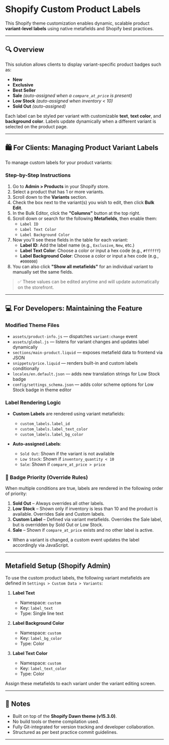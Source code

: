 # Shopify Custom Product Labels

This Shopify theme customization enables dynamic, scalable product **variant-level labels** using native metafields and Shopify best practices.

---

## 🔍 Overview

This solution allows clients to display variant-specific product badges such as:

- **New**
- **Exclusive**
- **Best Seller**
- **Sale** *(auto-assigned when a `compare_at_price` is present)*
- **Low Stock** *(auto-assigned when inventory < 10)*
- **Sold Out** *(auto-assigned)*

Each label can be styled per variant with customizable **text**, **text color**, and **background color**. Labels update dynamically when a different variant is selected on the product page.

---

## 🛍️ For Clients: Managing Product Variant Labels

To manage custom labels for your product variants:

### Step-by-Step Instructions

1. Go to **Admin > Products** in your Shopify store.
2. Select a product that has 1 or more variants.
3. Scroll down to the **Variants** section.
4. Check the box next to the variant(s) you wish to edit, then click **Bulk Edit**.
5. In the Bulk Editor, click the **"Columns"** button at the top right.
6. Scroll down or search for the following **Metafields**, then enable them:
   - `Label ID`
   - `Label Text Color`
   - `Label Background Color`
7. Now you'll see these fields in the table for each variant:
   - **Label ID**: Add the label name (e.g., `Exclusive`, `New`, etc.)
   - **Label Text Color**: Choose a color or input a hex code (e.g., `#ffffff`)
   - **Label Background Color**: Choose a color or input a hex code (e.g., `#000000`)
8. You can also click **"Show all metafields"** for an individual variant to manually set the same fields.

> ✅ These values can be edited anytime and will update automatically on the storefront.

---

## 💻 For Developers: Maintaining the Feature

### Modified Theme Files

- `assets/product-info.js` — dispatches `variant:change` event
- `assets/global.js` — listens for variant changes and updates label dynamically
- `sections/main-product.liquid` — exposes metafield data to frontend via JSON
- `snippets/price.liquid` — renders built-in and custom labels conditionally
- `locales/en.default.json` — adds new translation strings for Low Stock badge
- `config/settings_schema.json` — adds color scheme options for Low Stock badge in theme editor

### Label Rendering Logic

- **Custom Labels** are rendered using variant metafields:  
  - `custom_labels.label_id`  
  - `custom_labels.label_text_color`  
  - `custom_labels.label_bg_color`

- **Auto-assigned Labels**:
  - `Sold Out`: Shown if the variant is not available
  - `Low Stock`: Shown if `inventory_quantity < 10`
  - `Sale`: Shown if `compare_at_price > price`
  
### 🧭 Badge Priority (Override Rules)

When multiple conditions are true, labels are rendered in the following order of priority:

1. **Sold Out** – Always overrides all other labels.
2. **Low Stock** – Shown only if inventory is less than 10 and the product is available. Overrides Sale and Custom labels.
3. **Custom Label** – Defined via variant metafields. Overrides the Sale label, but is overridden by Sold Out or Low Stock.
4. **Sale** – Shown if `compare_at_price` exists and no other label is active.

- When a variant is changed, a custom event updates the label accordingly via JavaScript.

---

## Metafield Setup (Shopify Admin)
To use the custom product labels, the following variant metafields are defined in `Settings > Custom Data > Variants`:

1. **Label Text**
   - Namespace: `custom`
   - Key: `label_text`
   - Type: Single line text

2. **Label Background Color**
   - Namespace: `custom`
   - Key: `label_bg_color`
   - Type: Color

3. **Label Text Color**
   - Namespace: `custom`
   - Key: `label_text_color`
   - Type: Color

Assign these metafields to each variant under the variant editing screen.

---

## 📝 Notes

- Built on top of the **Shopify Dawn theme (v15.3.0)**.
- No build tools or theme compilation used.
- Fully Git-integrated for version tracking and developer collaboration.
- Structured as per best practice commit guidelines.

---